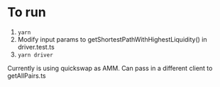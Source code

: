 # To run

1. `yarn`
2. Modify input params to getShortestPathWithHighestLiquidity() in driver.test.ts
3. `yarn driver`

Currently is using quickswap as AMM. Can pass in a different client to getAllPairs.ts